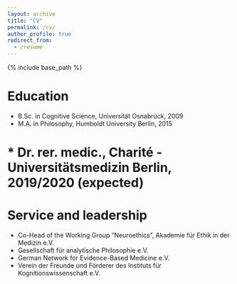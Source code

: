 ```yaml
---
layout: archive
title: "CV"
permalink: /cv/
author_profile: true
redirect_from:
  - /resume
---
```


{% include base_path %}

Education
======
* B.Sc. in Cognitive Science, Universität Osnabrück, 2009
* M.A. in Philosophy, Humboldt University Berlin, 2015
# * Dr. rer. medic., Charité - Universitätsmedizin Berlin, 2019/2020 (expected)

  
Service and leadership
======
* Co-Head of the Working Group “Neuroethics”, Akademie für Ethik in der Medizin e.V.
* Gesellschaft für analytische Philosophie e.V.
* German Network for Evidence-Based Medicine e.V.
* Verein der Freunde und Förderer des Instituts für Kognitionswissenschaft e.V.
